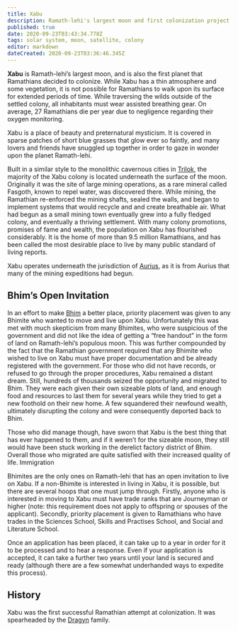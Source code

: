 ```yaml
---
title: Xabu
description: Ramath-lehi's largest moon and first colonization project.
published: true
date: 2020-09-23T03:43:34.778Z
tags: solar system, moon, satellite, colony
editor: markdown
dateCreated: 2020-09-23T03:36:46.345Z
---
```


**Xabu** is Ramath-lehi’s largest moon, and is also the first planet that Ramathians decided to colonize. While Xabu has a thin atmosphere and some vegetation, it is not possible for Ramathians to walk upon its surface for extended periods of time. While traversing the wilds outside of the settled colony, all inhabitants must wear assisted breathing gear. On average, 27 Ramathians die per year due to negligence regarding their oxygen monitoring.

Xabu is a place of beauty and preternatural mysticism. It is covered in sparse patches of short blue grasses that glow ever so faintly, and many lovers and friends have snuggled up together in order to gaze in wonder upon the planet Ramath-lehi.

Built in a similar style to the monolithic cavernous cities in [Trilok](/countries/trilok), the majority of the Xabu colony is located underneath the surface of the moon. Originally it was the site of large mining operations, as a rare mineral called Fasgoth, known to repel water, was discovered there. While mining, the Ramathian re-enforced the mining shafts, sealed the walls, and began to implement systems that would recycle and and create breathable air. What had begun as a small mining town eventually grew into a fully fledged colony, and eventually a thriving settlement. With many colony promotions, promises of fame and wealth, the population on Xabu has flourished considerably. It is the home of more than 9.5 million Ramathians, and has been called the most desirable place to live by many public standard of living reports.

Xabu operates underneath the jurisdiction of [Aurius](/countries/aurius), as it is from Aurius that many of the mining expeditions had begun.

## Bhim’s Open Invitation

In an effort to make [Bhim](/countries/bhim) a better place, priority placement was given to any Bhimite who wanted to move and live upon Xabu. Unfortunately this was met with much skepticism from many Bhimites, who were suspicious of the government and did not like the idea of getting a “free handout” in the form of land on Ramath-lehi’s populous moon. This was further compounded by the fact that the Ramathian government required that any Bhimite who wished to live on Xabu must have proper documentation and be already registered with the government. For those who did not have records, or refused to go through the proper procedures, Xabu remained a distant dream. Still, hundreds of thousands seized the opportunity and migrated to Bhim. They were each given their own sizeable plots of land, and enough food and resources to last them for several years while they tried to get a new foothold on their new home. A few squandered their newfound wealth, ultimately disrupting the colony and were consequently deported back to Bhim.

Those who did manage though, have sworn that Xabu is the best thing that has ever happened to them, and if it weren’t for the sizeable moon, they still would have been stuck working in the derelict factory district of Bhim. Overall those who migrated are quite satisfied with their increased quality of life.
Immigration

Bhimites are the only ones on Ramath-lehi that has an open invitation to live on Xabu. If a non-Bhimite is interested in living in Xabu, it is possible, but there are several hoops that one must jump through. Firstly, anyone who is interested in moving to Xabu must have trade ranks that are Journeyman or higher (note: this requirement does not apply to offspring or spouses of the applicant). Secondly, priority placement is given to Ramathians who have trades in the Sciences School, Skills and Practises School, and Social and Literature School.

Once an application has been placed, it can take up to a year in order for it to be processed and to hear a response. Even if your application is accepted, it can take a further two years until your land is secured and ready (although there are a few somewhat underhanded ways to expedite this process).

## History

Xabu was the first successful Ramathian attempt at colonization. It was spearheaded by the [Dragyn](/genealogy/dragyn) family. 